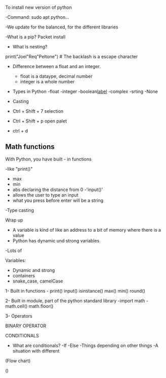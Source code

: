 To install new version of python

-Command: sudo apt python...

-We update for the balanced, for the different libraries

-What is a pip?
Packet install

- What is nesting?

print("Joel\"Req\"Peltone") # The backlash is a escape character

- Difference between a float and an integer.
    - float is a dataype, decimal number
    - integer is a whole number

- Types in Python
    -float
    -integer
    -boolean[label](day_2.md)
    -complex
    -srting
    -None

- Casting

- Ctrl + Shift + 7 selection

- Ctrl + Shift + p open palet

- ctrl + d


## Math functions

With Python, you have built - in functions

-like "print()"
- max
- min 
- abs declaring the distance from 0
-'input()'
- allows the user to type an input
- what you press before enter will be a string
    
-Type casting

Wrap up

- A variable is kind of like an address to a bit of memory where there is a value
- Python has dynamic und strong variables

-Lots of 

Variables:
- Dynamic and strong
- containers
- snake_case, camelCase

1- Built in functions
    - print() input() isinstance() max() min() round()

2- Built in module, part of the python standard library
    -import math
    -math.ceil() math.floor()

3- Operators


BINARY OPERATOR

CONDITIONALS

- What are conditionals?
    -If
    -Else
    -Things depending on other things 
    -A situation with different

(Flow chart)

()